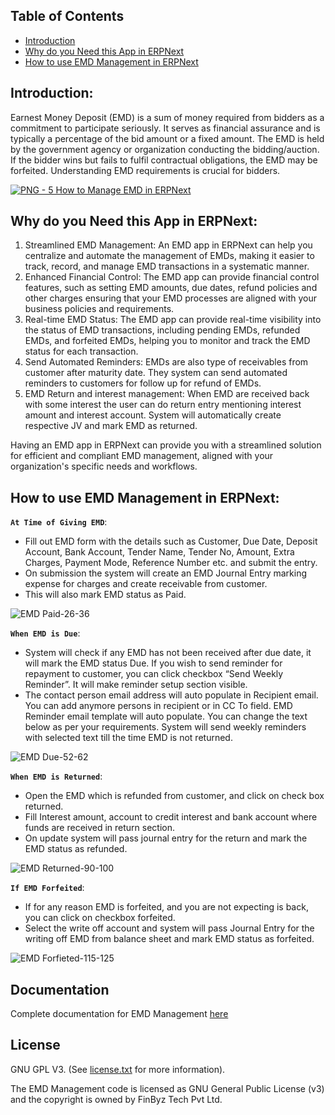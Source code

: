 ## Table of Contents
  - [Introduction](#introduction)
  - [Why do you Need this App in ERPNext](#why-do-you-need-this-app-in-erpnext)
  - [How to use EMD Management in ERPNext](#how-to-use-emd-management-in-erpnext)
  
  ## Introduction:
  Earnest Money Deposit (EMD) is a sum of money required from bidders as a commitment to participate seriously. It serves as financial assurance and is typically a percentage of the bid amount or a fixed amount. The EMD is held by the government agency or organization conducting the bidding/auction. If the bidder wins but fails to fulfil contractual obligations, the EMD may be forfeited. Understanding EMD requirements is crucial for bidders.
  
[![PNG - 5  How to Manage EMD in ERPNext](https://user-images.githubusercontent.com/18363620/233313402-17d55d15-0183-406f-b40e-ebd55f5699c3.png)](https://youtu.be/oArobHyygSQ)

  ## Why do you Need this App in ERPNext:
   1. Streamlined EMD Management: An EMD app in ERPNext can help you centralize and automate the management of EMDs, making it easier to track, record, and manage EMD transactions in a systematic manner.
   2. Enhanced Financial Control: The EMD app can provide financial control features, such as setting EMD amounts, due dates, refund policies and other charges ensuring that your EMD processes are aligned with your business policies and requirements.
   3. Real-time EMD Status: The EMD app can provide real-time visibility into the status of EMD transactions, including pending EMDs, refunded EMDs, and forfeited EMDs, helping you to monitor and track the EMD status for each transaction.
   4. Send Automated Reminders: EMDs are also type of receivables from customer after maturity date. They system can send automated reminders to customers for follow up for refund of EMDs.
   5. EMD Return and interest management: When EMD are received back with some interest the user can do return entry mentioning interest amount and interest account. System will automatically create respective JV and mark EMD as returned.

 Having an EMD app in ERPNext can provide you with a streamlined solution for efficient and compliant EMD management, aligned with your organization's specific needs and workflows.
 
 ## How to use EMD Management in ERPNext:
  **`At Time of Giving EMD`**:
  * Fill out EMD form with the details such as Customer, Due Date, Deposit Account, Bank Account, Tender Name, Tender No, Amount, Extra Charges, Payment Mode, Reference Number etc. and submit the entry. 
  * On submission the system will create an EMD Journal Entry marking expense for charges and create receivable from customer. 
  * This will also mark EMD status as Paid.

  ![EMD Paid-26-36](https://user-images.githubusercontent.com/18363620/233315309-290c26b3-83a6-450b-99b1-fe8c2b99d395.gif)

  **`When EMD is Due`**:
  * System will check if any EMD has not been received after due date, it will mark the EMD status Due.
If you wish to send reminder for repayment to customer, you can click checkbox “Send Weekly Reminder”. It will make reminder setup section visible.
  * The contact person email address will auto populate in Recipient email. You can add anymore persons in recipient or in CC To field. EMD Reminder email template will auto populate. You can change the text below as per your requirements.
System will send weekly reminders with selected text till the time EMD is not returned.

![EMD Due-52-62](https://user-images.githubusercontent.com/18363620/233315481-005534c0-05df-481a-b057-5a1a05356fb3.gif)


  **`When EMD is Returned`**:
  * Open the EMD which is refunded from customer, and click on check box returned. 
  * Fill Interest amount, account to credit interest and bank account where funds are received in return section.  
  * On update system will pass journal entry for the return and mark the EMD status as refunded.

![EMD Returned-90-100](https://user-images.githubusercontent.com/18363620/233315588-7c33dcb5-7c68-44ff-a3ca-56b9e4c619bc.gif)

   **`If EMD Forfeited`**:
   * If for any reason EMD is forfeited, and you are not expecting is back, you can click on checkbox forfeited. 
   * Select the write off account and system will pass Journal Entry for the writing off EMD from balance sheet and mark EMD status as forfeited.

![EMD Forfieted-115-125](https://user-images.githubusercontent.com/18363620/233315656-9e4b95b6-f7a9-4b5a-bcff-70f069e76137.gif)

## Documentation

Complete documentation for EMD Management [here](https://finbyz.tech/emd-management-erpnext)

## License

GNU GPL V3. (See [license.txt](https://github.com/finbyz/emd_management/blob/main/license.txt) for more information).

The EMD Management code is licensed as GNU General Public License (v3) and the copyright is owned by FinByz Tech Pvt Ltd.

